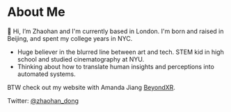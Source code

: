<!---
zhaohan-dong/zhaohan-dong is a ✨ special ✨ repository because its `README.md` (this file) appears on your GitHub profile.
You can click the Preview link to take a look at your changes.
--->
# About Me
👋 Hi, I’m Zhaohan and I'm currently based in London. I'm born and raised in Beijing, and spent my college years in NYC.

- Huge believer in the blurred line between art and tech. STEM kid in high school and studied cinematography at NYU.
- Thinking about how to translate human insights and perceptions into automated systems.

BTW check out my website with Amanda Jiang [BeyondXR](https://beyondxr.business/).

Twitter: [@zhaohan_dong](https://twitter.com/zhaohan_dong)
